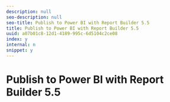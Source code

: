 ```yaml
---
description: null
seo-description: null
seo-title: Publish to Power BI with Report Builder 5.5
title: Publish to Power BI with Report Builder 5.5
uuid: a07b01c8-12d1-4189-995c-6d5104c2ce08
index: y
internal: n
snippet: y
---
```


# Publish to Power BI with Report Builder 5.5

